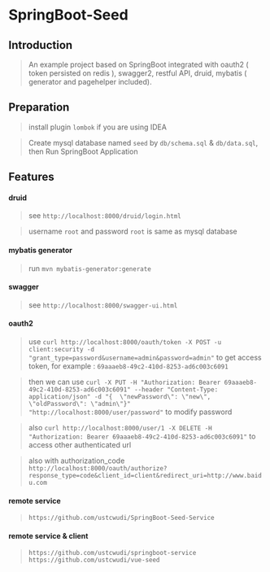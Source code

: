 # SpringBoot-Seed

## Introduction

> An example project based on SpringBoot integrated with oauth2 ( token persisted on redis ), swagger2, restful API, druid, mybatis ( generator and pagehelper included).

## Preparation
> install plugin `lombok` if you are using IDEA

> Create mysql database named `seed` by `db/schema.sql` & `db/data.sql`, then Run SpringBoot Application

## Features


#### druid
> see `http://localhost:8000/druid/login.html`

> username `root` and password `root` is same as mysql database


#### mybatis generator
> run `mvn mybatis-generator:generate`

#### swagger
> see `http://localhost:8000/swagger-ui.html `

#### oauth2
>use `curl http://localhost:8000/oauth/token -X POST -u client:security -d "grant_type=password&username=admin&password=admin"` to get access token, for example : `69aaaeb8-49c2-410d-8253-ad6c003c6091`

>then we can use `curl -X PUT -H "Authorization: Bearer 69aaaeb8-49c2-410d-8253-ad6c003c6091" --header "Content-Type: application/json" -d "{  \"newPassword\": \"new\",  \"oldPassword\": \"admin\"}" "http://localhost:8000/user/password"` to modify password

>also `curl http://localhost:8000/user/1 -X DELETE -H "Authorization: Bearer 69aaaeb8-49c2-410d-8253-ad6c003c6091"` to access other authenticated url

>also with authorization_code `http://localhost:8000/oauth/authorize?response_type=code&client_id=client&redirect_uri=http://www.baidu.com`

#### remote service

> `https://github.com/ustcwudi/SpringBoot-Seed-Service`

#### remote service & client

> `https://github.com/ustcwudi/springboot-service`
> `https://github.com/ustcwudi/vue-seed`